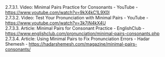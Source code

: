 2.7.3.1. Video: Minimal Pairs Practice for Consonants - YouTube - https://www.youtube.com/watch?v=9kX4kC1L9X0I  
2.7.3.2. Video: Test Your Pronunciation with Minimal Pairs - YouTube - https://www.youtube.com/watch?v=3k7jN4kX4U  
2.7.3.3. Article: Minimal Pairs for Consonant Practice - EnglishClub - https://www.englishclub.com/pronunciation/minimal-pairs-consonants.php  
2.7.3.4. Article: Using Minimal Pairs to Fix Pronunciation Errors - Hadar Shemesh - https://hadarshemesh.com/magazine/minimal-pairs-consonants/  
